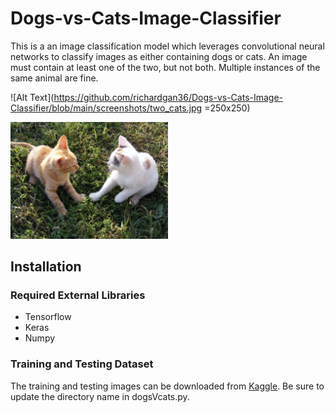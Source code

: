 # Dogs-vs-Cats-Image-Classifier

This is a an image classification model which leverages convolutional neural networks to classify images as either containing dogs or cats.
An image must contain at least one of the two, but not both. Multiple instances of the same animal are fine.

![Alt Text](https://github.com/richardgan36/Dogs-vs-Cats-Image-Classifier/blob/main/screenshots/two_cats.jpg =250x250)

<img src="https://github.com/richardgan36/Dogs-vs-Cats-Image-Classifier/blob/main/screenshots/two_cats.jpg" width=50% height=50%>



## Installation

### Required External Libraries

* Tensorflow
* Keras
* Numpy

### Training and Testing Dataset

The training and testing images can be downloaded from [Kaggle](https://www.kaggle.com/competitions/dogs-vs-cats/data).
Be sure to update the directory name in dogsVcats.py.



